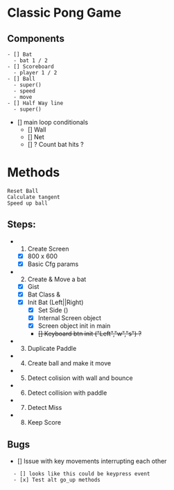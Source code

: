 # Classic Pong Game

## Components 

    - [] Bat
      - bat 1 / 2
    - [] Scoreboard
      - player 1 / 2
    - [] Ball
      - super()
      - speed
      - move
    - [] Half Way line
      - super()

  - [] main loop conditionals
    - [] Wall
    - [] Net
    - [] ? Count bat hits ?

# Methods
    Reset Ball
    Calculate tangent
    Speed up ball


## Steps:

  - 1. Create Screen
    - [x] 800 x 600
    - [x] Basic Cfg params
  - 2. Create & Move a bat
    - [x] Gist
    - [x] Bat Class & 
    - [x] Init Bat (Left||Right)
      - [x] Set Side ()
      - [x] Internal Screen object
      - [x] Screen object init in main
      - ~~[] Keyboard btn init ("Left","w","s") ?~~
  - 3. Duplicate Paddle
  - 4. Create ball and make it move
  - 5. Detect colision with wall and bounce
  - 6. Detect collision with paddle
  - 7. Detect Miss
  - 8. Keep Score

## Bugs
  - [] Issue with key movements interrupting  each other
  ~~~- [] Screen Init, move screen out of class ?~~~
    - [] looks like this could be keypress event 
    - [x] Test alt go_up methods